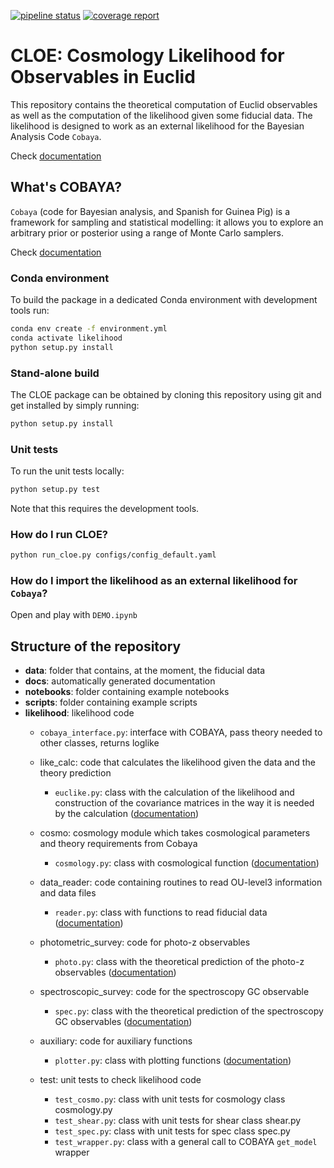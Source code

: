 [![pipeline status](https://gitlab.euclid-sgs.uk/pf-ist-likelihood/likelihood-implementation/badges/master/pipeline.svg)](https://gitlab.euclid-sgs.uk/pf-ist-likelihood/likelihood-implementation/commits/master) [![coverage report](https://gitlab.euclid-sgs.uk/pf-ist-likelihood/likelihood-implementation/badges/master/coverage.svg)](https://gitlab.euclid-sgs.uk/pf-ist-likelihood/likelihood-implementation/commits/master)

# CLOE: Cosmology Likelihood for Observables in Euclid

This repository contains the theoretical computation of Euclid observables as well as the computation of the likelihood given some fiducial data. The likelihood is designed to work as an external likelihood for the Bayesian Analysis Code `Cobaya`.

Check [documentation](http://pf-ist-likelihood.pages.euclid-sgs.uk/likelihood-implementation/index.html)

## What's COBAYA?

`Cobaya` (code for Bayesian analysis, and Spanish for Guinea Pig) is a framework for sampling and statistical modelling: it allows you to explore an arbitrary prior or posterior using a range of Monte Carlo samplers.

Check [documentation](https://cobaya.readthedocs.io/en/latest/index.html)


### Conda environment

To build the package in a dedicated Conda environment with development tools run:

```bash
conda env create -f environment.yml
conda activate likelihood
python setup.py install
```

### Stand-alone build

The CLOE package can be obtained by cloning this repository using git and get  installed by simply running:

```bash
python setup.py install
```

### Unit tests

To run the unit tests locally:

```bash
python setup.py test
```

Note that this requires the development tools.

### How do I run CLOE?

```bash
python run_cloe.py configs/config_default.yaml
```

### How do I import the likelihood as an external likelihood for `Cobaya`?
Open and play with ```DEMO.ipynb```

## Structure of the repository

*  **data**: folder that contains, at the moment, the fiducial data
*  **docs**: automatically generated documentation
*  **notebooks**: folder containing example notebooks
*  **scripts**: folder containing example scripts
*  **likelihood**: likelihood code
     *  ```cobaya_interface.py```: interface with COBAYA, pass theory needed to other classes, returns loglike
     * like_calc: code that calculates the likelihood given the data and the theory prediction
        * ```euclike.py```: class with the calculation of the likelihood and construction of the covariance matrices in the way it is needed by the calculation ([documentation](http://pf-ist-likelihood.pages.euclid-sgs.uk/likelihood-implementation/likelihood.like_calc.euclike.html))
     
     * cosmo: cosmology module which takes cosmological parameters and theory requirements from Cobaya
        *   ```cosmology.py```: class with cosmological function ([documentation](http://pf-ist-likelihood.pages.euclid-sgs.uk/likelihood-implementation/likelihood.cosmo.cosmology.html))
        
    * data_reader: code containing routines to read OU-level3 information and data files
        *  ```reader.py```: class with functions to read fiducial data ([documentation](http://pf-ist-likelihood.pages.euclid-sgs.uk/likelihood-implementation/likelihood.data_reader.reader.html))
    * photometric_survey: code for photo-z observables 
        *  ```photo.py```: class with the theoretical prediction of the photo-z observables ([documentation](http://pf-ist-likelihood.pages.euclid-sgs.uk/likelihood-implementation/likelihood.photometric_survey.photo.html))
    * spectroscopic_survey: code for the spectroscopy GC observable
        * ```spec.py```: class with the theoretical prediction of the spectroscopy GC observables  ([documentation](http://pf-ist-likelihood.pages.euclid-sgs.uk/likelihood-implementation/likelihood.spectroscopic_survey.spec.html))       
    * auxiliary: code for auxiliary functions
        * ```plotter.py```: class with plotting functions  ([documentation](http://pf-ist-likelihood.pages.euclid-sgs.uk/likelihood-implementation/likelihood.auxiliary.plotter.html))
    * test: unit tests to check likelihood code
        *   ```test_cosmo.py```: class with unit tests for cosmology class cosmology.py
        *   ```test_shear.py```: class with unit tests for shear class shear.py
        *   ```test_spec.py```: class with unit tests for spec class spec.py
        *   ```test_wrapper.py```: class with a general call to COBAYA `get_model` wrapper
